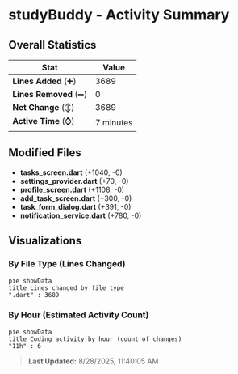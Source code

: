 # studyBuddy - Activity Summary 

## Overall Statistics

| Stat                   | Value                                                             |
| ---------------------- | ----------------------------------------------------------------- |
| **Lines Added** (➕)   | 3689                                          |
| **Lines Removed** (➖) | 0                                        |
| **Net Change** (↕)    | 3689                |
| **Active Time** (⌚)   | 7 minutes |


## Modified Files
- **tasks_screen.dart** (+1040, -0)
- **settings_provider.dart** (+70, -0)
- **profile_screen.dart** (+1108, -0)
- **add_task_screen.dart** (+300, -0)
- **task_form_dialog.dart** (+391, -0)
- **notification_service.dart** (+780, -0)

## Visualizations

### By File Type (Lines Changed)

```mermaid
pie showData
title Lines changed by file type
".dart" : 3689
```

### By Hour (Estimated Activity Count)

```mermaid
pie showData
title Coding activity by hour (count of changes)
"11h" : 6
```


> **Last Updated:** 8/28/2025, 11:40:05 AM